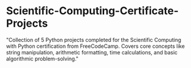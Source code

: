 # Scientific-Computing-Certificate-Projects
"Collection of 5 Python projects completed for the Scientific Computing with Python certification from FreeCodeCamp. Covers core concepts like string manipulation, arithmetic formatting, time calculations, and basic algorithmic problem-solving."
